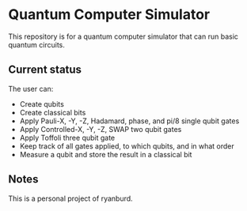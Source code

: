 # Quantum Computer Simulator

This repository is for a quantum computer simulator that can run basic quantum circuits.

## Current status
The user can:
- Create qubits
- Create classical bits
- Apply Pauli-X, -Y, -Z, Hadamard, phase, and pi/8 single qubit gates
- Apply Controlled-X, -Y, -Z, SWAP two qubit gates
- Apply Toffoli three qubit gate
- Keep track of all gates applied, to which qubits, and in what order
- Measure a qubit and store the result in a classical bit

## Notes
This is a personal project of ryanburd.
